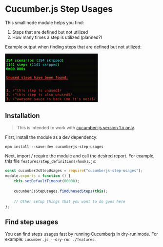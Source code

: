 # Cucumber.js Step Usages

This small node module helps you find:

1. Steps that are defined but not utilized
1. How many times a step is utilized (planned?)

Example output when finding steps that are defined but not utilized:

![image](example-output.png)

## Installation

> This is intended to work with [cucumber-js version 1.x only](https://github.com/cucumber/cucumber-js/tree/1.x).

First, install the module as a dev dependency:

```
npm install --save-dev cucumberjs-step-usages
```

Next, import / require the module and call the desired report. For example, this file `features/step_definitions/hooks.js`:

```javascript 1.8
const cucumberJsStepUsages = require("cucumberjs-step-usages");
module.exports = function () {
    this.setDefaultTimeout(60000);
    
    cucumberJsStepUsages.findUnusedSteps(this);

    // Other setup things that you want to do goes here
};
```

## Find step usages

You can find steps usages fast by running Cucumberjs in dry-run mode. For example: `cucumber.js --dry-run ./features`.
